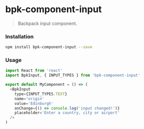 # bpk-component-input

> Backpack input component.

### Installation

```sh
npm install bpk-component-input --save
```

### Usage

```js
import React from 'react'
import BpkInput, { INPUT_TYPES } from 'bpk-component-input'

export default MyComponent = () => (
  <BpkInput
    type={INPUT_TYPES.TEXT}
    name='origin'
    value='Edinburgh'
    onChange={() => console.log('input changed!')}
    placeholder='Enter a country, city or airport'
  />
)
```
